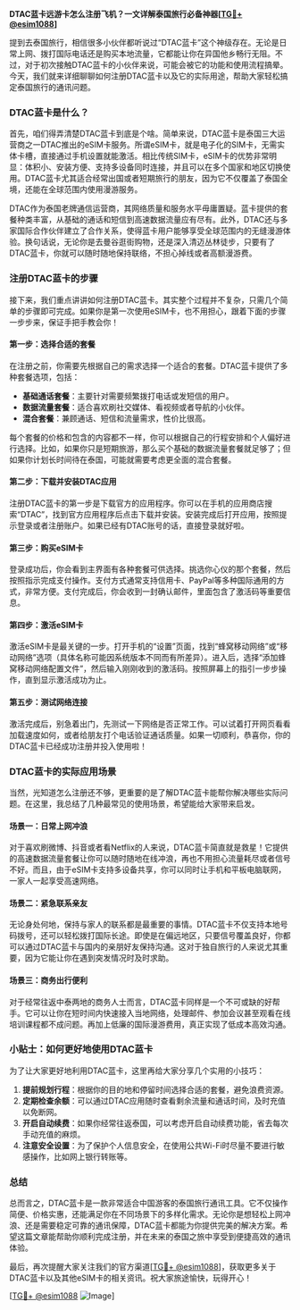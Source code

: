 **DTAC蓝卡远游卡怎么注册飞机？一文详解泰国旅行必备神器[[TG💪+ @esim1088](https://t.me/s/esim1088)]**

提到去泰国旅行，相信很多小伙伴都听说过“DTAC蓝卡”这个神级存在。无论是日常上网、拨打国际电话还是购买本地流量，它都能让你在异国他乡畅行无阻。不过，对于初次接触DTAC蓝卡的小伙伴来说，可能会被它的功能和使用流程搞晕。今天，我们就来详细聊聊如何注册DTAC蓝卡以及它的实际用途，帮助大家轻松搞定泰国旅行的通讯问题。

### DTAC蓝卡是什么？

首先，咱们得弄清楚DTAC蓝卡到底是个啥。简单来说，DTAC蓝卡是泰国三大运营商之一DTAC推出的eSIM卡服务。所谓eSIM卡，就是电子化的SIM卡，无需实体卡槽，直接通过手机设置就能激活。相比传统SIM卡，eSIM卡的优势非常明显：体积小、安装方便、支持多设备同时连接，并且可以在多个国家和地区切换使用。DTAC蓝卡尤其适合经常出国或者短期旅行的朋友，因为它不仅覆盖了泰国全境，还能在全球范围内使用漫游服务。

DTAC作为泰国老牌通信运营商，其网络质量和服务水平毋庸置疑。蓝卡提供的套餐种类丰富，从基础的通话和短信到高速数据流量应有尽有。此外，DTAC还与多家国际合作伙伴建立了合作关系，使得蓝卡用户能够享受全球范围内的无缝漫游体验。换句话说，无论你是去曼谷逛街购物，还是深入清迈丛林徒步，只要有了DTAC蓝卡，你就可以随时随地保持联络，不担心掉线或者高额漫游费。

### 注册DTAC蓝卡的步骤

接下来，我们重点讲讲如何注册DTAC蓝卡。其实整个过程并不复杂，只需几个简单的步骤即可完成。如果你是第一次使用eSIM卡，也不用担心，跟着下面的步骤一步步来，保证手把手教会你！

#### 第一步：选择合适的套餐

在注册之前，你需要先根据自己的需求选择一个适合的套餐。DTAC蓝卡提供了多种套餐选项，包括：

- **基础通话套餐**：主要针对需要频繁拨打电话或发短信的用户。
- **数据流量套餐**：适合喜欢刷社交媒体、看视频或者导航的小伙伴。
- **混合套餐**：兼顾通话、短信和流量需求，性价比很高。

每个套餐的价格和包含的内容都不一样，你可以根据自己的行程安排和个人偏好进行选择。比如，如果你只是短期旅游，那么买个基础的数据流量套餐就足够了；但如果你计划长时间待在泰国，可能就需要考虑更全面的混合套餐。

#### 第二步：下载并安装DTAC应用

注册DTAC蓝卡的第一步是下载官方的应用程序。你可以在手机的应用商店搜索“DTAC”，找到官方应用程序后点击下载并安装。安装完成后打开应用，按照提示登录或者注册账户。如果已经有DTAC账号的话，直接登录就好啦。

#### 第三步：购买eSIM卡

登录成功后，你会看到主界面有各种套餐可供选择。挑选你心仪的那个套餐，然后按照指示完成支付操作。支付方式通常支持信用卡、PayPal等多种国际通用的方式，非常方便。支付完成后，你会收到一封确认邮件，里面包含了激活码等重要信息。

#### 第四步：激活eSIM卡

激活eSIM卡是最关键的一步。打开手机的“设置”页面，找到“蜂窝移动网络”或“移动网络”选项（具体名称可能因系统版本不同而有所差异）。进入后，选择“添加蜂窝移动网络配置文件”，然后输入刚刚收到的激活码。按照屏幕上的指引一步步操作，直到显示激活成功为止。

#### 第五步：测试网络连接

激活完成后，别急着出门，先测试一下网络是否正常工作。可以试着打开网页看看加载速度如何，或者给朋友打个电话验证通话质量。如果一切顺利，恭喜你，你的DTAC蓝卡已经成功注册并投入使用啦！

### DTAC蓝卡的实际应用场景

当然，光知道怎么注册还不够，更重要的是了解DTAC蓝卡能帮你解决哪些实际问题。在这里，我总结了几种最常见的使用场景，希望能给大家带来启发。

#### 场景一：日常上网冲浪

对于喜欢刷微博、抖音或者看Netflix的人来说，DTAC蓝卡简直就是救星！它提供的高速数据流量套餐让你可以随时随地在线冲浪，再也不用担心流量耗尽或者信号不好。而且，由于eSIM卡支持多设备共享，你可以同时让手机和平板电脑联网，一家人一起享受高速网络。

#### 场景二：紧急联系亲友

无论身处何地，保持与家人的联系都是最重要的事情。DTAC蓝卡不仅支持本地号码拨号，还可以轻松拨打国际长途。即使是在偏远地区，只要信号覆盖良好，你都可以通过DTAC蓝卡与国内的亲朋好友保持沟通。这对于独自旅行的人来说尤其重要，因为它能让你在遇到突发情况时及时求助。

#### 场景三：商务出行便利

对于经常往返中泰两地的商务人士而言，DTAC蓝卡同样是一个不可或缺的好帮手。它可以让你在短时间内快速接入当地网络，处理邮件、参加会议甚至观看在线培训课程都不成问题。再加上低廉的国际漫游费用，真正实现了低成本高效沟通。

### 小贴士：如何更好地使用DTAC蓝卡

为了让大家更好地利用DTAC蓝卡，这里再给大家分享几个实用的小技巧：

1. **提前规划行程**：根据你的目的地和停留时间选择合适的套餐，避免浪费资源。
2. **定期检查余额**：可以通过DTAC应用随时查看剩余流量和通话时间，及时充值以免断网。
3. **开启自动续费**：如果你经常往返泰国，可以考虑开启自动续费功能，省去每次手动充值的麻烦。
4. **注意安全设置**：为了保护个人信息安全，在使用公共Wi-Fi时尽量不要进行敏感操作，比如网上银行转账等。

### 总结

总而言之，DTAC蓝卡是一款非常适合中国游客的泰国旅行通讯工具。它不仅操作简便、价格实惠，还能满足你在不同场景下的多样化需求。无论你是想轻松上网冲浪、还是需要稳定可靠的通讯保障，DTAC蓝卡都能为你提供完美的解决方案。希望这篇文章能帮助你顺利完成注册，并在未来的泰国之旅中享受到便捷高效的通讯体验。

最后，再次提醒大家关注我们的官方渠道[[TG💪+ @esim1088](https://t.me/s/esim1088)]，获取更多关于DTAC蓝卡以及其他eSIM卡的相关资讯。祝大家旅途愉快，玩得开心！

[[TG💪+ @esim1088](https://t.me/s/esim1088) ![Image](https://i.postimg.cc/4NQfJmqS/Snipaste-2025-05-13-00-14-12.png)]